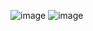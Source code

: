 ![image](https://github.com/jamshid-ds/amaliyot-mohirdev-visualization/assets/117648241/103d1260-2c80-48aa-9d22-c57af58e6e8c)
![image](https://github.com/jamshid-ds/amaliyot-mohirdev-visualization/assets/117648241/cdff9f45-30af-4385-a456-b3a3b723420b)
